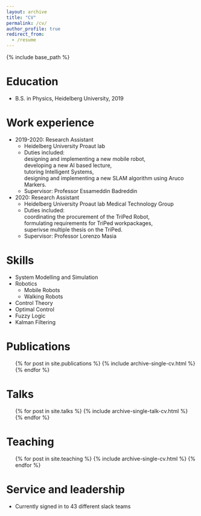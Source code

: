 ```yaml
---
layout: archive
title: "CV"
permalink: /cv/
author_profile: true
redirect_from:
  - /resume
---
```


{% include base_path %}

Education
======
* B.S. in Physics, Heidelberg University, 2019


Work experience
======
* 2019-2020: Research Assistant
  * Heidelberg University Proaut lab
  * Duties included:  
  designing and implementing a new mobile robot,  
  developing a new AI based lecture,  
  tutoring Intelligent Systems,  
  designing and implementing a new SLAM algorithm using Aruco Markers.
  * Supervisor: Professor Essameddin Badreddin
* 2020: Research Assistant
  * Heidelberg University Proaut lab Medical Technology Group
  * Duties included:  
  coordinating the procurement of the TriPed Robot,  
  formulating requirements for TriPed workpackages,  
  superivse multiple thesis on the TriPed.
  * Supervisor: Professor Lorenzo Masia
  
Skills
======
* System Modelling and Simulation
* Robotics
  * Mobile Robots
  * Walking Robots
* Control Theory
* Optimal Control
* Fuzzy Logic
* Kalman Filtering


Publications
======
  <ul>{% for post in site.publications %}
    {% include archive-single-cv.html %}
  {% endfor %}</ul>
  
Talks
======
  <ul>{% for post in site.talks %}
    {% include archive-single-talk-cv.html %}
  {% endfor %}</ul>
  
Teaching
======
  <ul>{% for post in site.teaching %}
    {% include archive-single-cv.html %}
  {% endfor %}</ul>
  
Service and leadership
======
* Currently signed in to 43 different slack teams
